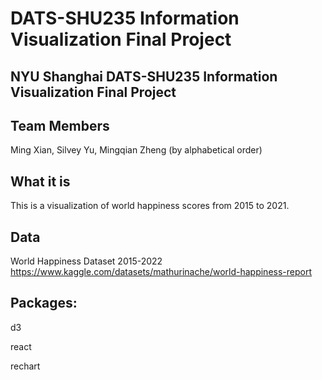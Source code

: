# DATS-SHU235 Information Visualization Final Project
## NYU Shanghai DATS-SHU235 Information Visualization Final Project

## Team Members
Ming Xian, Silvey Yu, Mingqian Zheng (by alphabetical order)

## What it is
This is a visualization of world happiness scores from 2015 to 2021.

## Data
World Happiness Dataset 2015-2022
https://www.kaggle.com/datasets/mathurinache/world-happiness-report

## Packages:
d3

react

rechart






